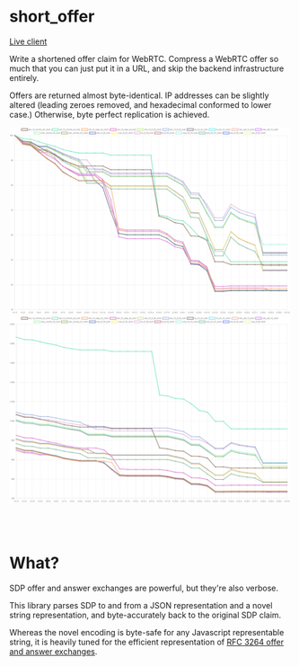# short_offer

[Live client](https://stonecypher.github.io/short_offer/)

Write a shortened offer claim for WebRTC.  Compress a WebRTC offer so much that you can just put it in a URL, and skip the backend infrastructure entirely.

Offers are returned almost byte-identical.  IP addresses can be slightly altered (leading zeroes removed, and hexadecimal conformed to lower case.)  Otherwise, byte perfect replication is achieved.

<img src="/src/maintained_artifacts/stats_by_version_relative.png" width="500" />

<img src="/src/maintained_artifacts/stats_by_version_absolute.png" width="500" />



<br/><br/>

# What?

SDP offer and answer exchanges are powerful, but they're also verbose.

This library parses SDP to and from a JSON representation and a novel string
representation, and byte-accurately back to the original SDP claim.

Whereas the novel encoding is byte-safe for any Javascript representable string,
it is heavily tuned for the efficient representation of [RFC 3264 offer and
answer exchanges](https://datatracker.ietf.org/doc/html/rfc3264).


